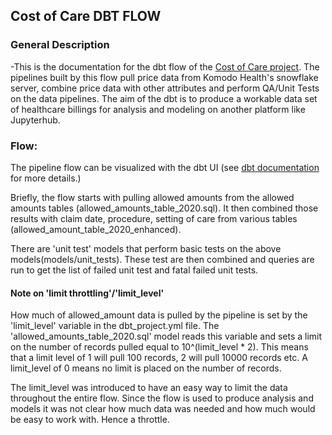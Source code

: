 ## Cost of Care DBT FLOW

### General Description
-This is the documentation for the dbt flow of the [Cost of Care project](https://github.com/komodokamalesh/costofcare). The pipelines built by this flow pull price data from Komodo Health's snowflake server, combine price data with other attributes and perform QA/Unit Tests on the data pipelines. The aim of the dbt is to produce a workable data set of healthcare billings for analysis and modeling on another platform like Jupyterhub. 


### Flow:

The pipeline flow can be visualized with the dbt UI (see [dbt documentation](https://docs.getdbt.com/docs/introduction) for more details.)

Briefly, the flow starts with pulling allowed amounts from the allowed amounts tables (allowed_amounts_table_2020.sql). It then combined those results with claim date, procedure, setting of care from various tables (allowed_amount_table_2020_enhanced). 

There are 'unit test' models that perform basic tests on the above models(models/unit_tests). These test are then combined and queries are run to get the list of failed unit test and fatal failed unit tests. 

#### Note on 'limit throttling'/'limit_level'
How much of allowed_amount data is pulled by the pipeline is set by the 'limit_level' variable in the dbt_project.yml file. The 'allowed_amounts_table_2020.sql' model reads this variable and sets a limit on the number of records pulled equal to 10^(limit_level * 2). This means that a limit level of 1 will pull 100 records, 2 will pull 10000 records etc. A limit_level of 0 means no limit is placed on the number of records. 

The limit_level was introduced to have an easy way to limit the data throughout the entire flow. Since the flow is used to produce analysis and models it was not clear how much data was needed and how much would be easy to work with. Hence a throttle.

